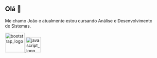 ## Olá 👋

Me chamo João e atualmente estou cursando Análise e Desenvolvimento de Sistemas.

<a href="https://getbootstrap.com/" target="_blank">
<img width="64" height="64" alt="bootstrap_logo" src="https://github.com/user-attachments/assets/6fec6b7e-9ae3-4a89-8013-23b9aee886ae">
</a>
<a href="https://www.w3schools.com/js/js_intro.asp" target="_blank">
<img width="50" height="50" alt="javascript_logo" src="https://encrypted-tbn0.gstatic.com/images?q=tbn:ANd9GcRuHnJDLOcdm_0b6N6kNj-1OvO9KhKYgqIy0w&s">
</a>
